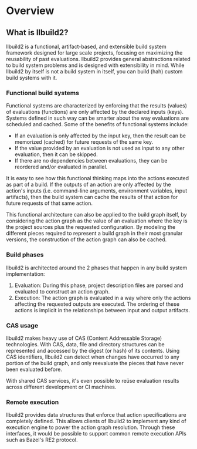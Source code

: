# Overview

## What is llbuild2?

llbuild2 is a functional, artifact-based, and extensible build system framework designed for large scale projects,
focusing on maximizing the reusability of past evaluations. llbuild2 provides general abstractions related to build
system problems and is designed with extensibility in mind. While llbuild2 by itself is not a build system in itself,
you can build (hah) custom build systems with it.

### Functional build systems

Functional systems are characterized by enforcing that the results (values) of evaluations (functions) are only affected
by the declared inputs (keys). Systems defined in such way can be smarter about the way evaluations are scheduled and
cached. Some of the benefits of functional systems include:

* If an evaluation is only affected by the input key, then the result can be memorized (cached) for future requests of
  the same key.
* If the value provided by an evaluation is not used as input to any other evaluation, then it can be skipped.
* If there are no dependencies between evaluations, they can be reordered and/or evaluated in parallel.

It is easy to see how this functional thinking maps into the actions executed as part of a build. If the outputs of an
action are only affected by the action's inputs (i.e. command-line arguments, environment variables, input artifacts),
then the build system can cache the results of that action for future requests of that same action.

This functional architecture can also be applied to the build graph itself, by considering the action graph as the value
of an evaluation where the key is the project sources plus the requested configuration. By modeling the different pieces
required to represent a build graph in their most granular versions, the construction of the action graph can also be
cached.

### Build phases

llbuild2 is architected around the 2 phases that happen in any build system implementation:

1. Evaluation: During this phase, project description files are parsed and evaluated to construct an action
   graph.
1. Execution: The action graph is evaluated in a way where only the actions affecting the requested outputs are
   executed. The ordering of these actions is implicit in the relationships between input and output artifacts.

### CAS usage

llbuild2 makes heavy use of CAS (Content Addressable Storage) technologies. With CAS, data, file and directory
structures can be represented and accessed by the digest (or hash) of its contents. Using CAS identifiers, llbuild2 can
detect when changes have occurred to any portion of the build graph, and only reevaluate the pieces that have never been
evaluated before.

With shared CAS services, it's even possible to reüse evaluation results across different development or CI machines.

### Remote execution

llbuild2 provides data structures that enforce that action specifications are completely defined. This allows clients of
llbuild2 to implement any kind of execution engine to power the action graph resolution. Through these interfaces, it
would be possible to support common remote execution APIs such as Bazel's RE2 protocol.
